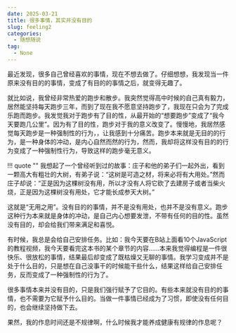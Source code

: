 ```yaml
---
date: 2025-03-21
title: 很多事情，其实并没有目的
slug: feeling2
categories:
  - 随想随说
tag:
  - None
---
```


最近发现，很多自己曾经喜欢的事情，现在不想去做了。仔细想想，我发现当一件原来没有目的的事情，变成了有目的的事情之后，就变得无趣了。

<!-- more -->

就比如说，我曾经非常热爱的跑步和散步。我突然觉得高中时候的自己真有毅力，居然能坚持每天跑步三年，而到了现在我不愿意坚持跑步了，我现在只会为了完成乐跑而跑步。我发觉我对于跑步有了目的性，从最开始的“想要跑步”变成了“我今天要跑几公里”。因为有了目的性，跑步对于我的意义改变了。慢慢地，我居然感觉每天跑步是一种强制性的行为，，让我感到十分痛苦。跑步本来就是无目的的行为，是一种身体的冲动，是内心自然而然的行为，然而，我却将这样没有目的的行为变成了一种强制性行为，导致这样的跑步毫无意义。

!!! quote ""
    我想起了一个曾经听到过的故事：庄子和他的弟子们一起外出，看到一颗高大有粗壮的大树，有弟子说：“这树是可造之材，将来必将有大用处。”然而庄子却说：“正是因为这棵树没有用，所以才没有人将它砍了去建房子或者当柴火烧，正是因为这棵树没有用处，它才能长成参天大树。”

这就是“无用之用”。没有目的的事情，并不是没有用处，也并不是没有意义。跑步这种行为本来就是身体的冲动，是自己内心想要发泄，不带有任何的目的性。虽然没有目的，却会给我们带来满足和喜悦。

有时候，我总是会给自己安排任务。比如：我今天要在B站上面看10个JavaScript的教程视频，我今天要看完这本书的某个章节的内容……本来我觉得编程是一件很快乐、很放松的事情，结果最后却变成了既枯燥又无聊的事情。我学习变成并不是处于什么目的，只是想在自己没事干的时候能干些什么，结果这样给自己安排任务，反而变成了一种强制性的行为了。

很多事情本来并没有目的，只是我们强行赋予了它目的。有些本来就没有目的的事情，也不需要为它赋予什么目的。当做一件事情已经成为了习惯，即使没有任何目的，也会继续坚持做下去。

果然，我的作息时间还是不规律啊，什么时候我才能养成健康有规律的作息呢？